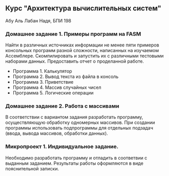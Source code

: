 ## Курс "Архитектура вычислительных систем"
Абу Аль Лабан Надя, БПИ 198

### Домашнее задание 1. Примеры программ на FASM
Найти в различных источниках информации не менее пяти примеров консольных программ разной сложности, написанных на изучаемом Ассемблере.
Скомпилировать и запустить их с различными тестовыми наборами данных.
Предоставить отчет о проделанной работе.
- Программа 1. Калькулятор
- Программа 2. Вывод текста из файла в консоль
- Программа 3. Приветствие
- Программа 4. Массив случайных чисел
- Программа 5. Логические операции

### Домашнее задание 2. Работа с массивами
В соответствии с вариантом задания разработать программу, осуществляющую обработку одномерных массивов. При создании программы использовать подпрограммы для отдельных подзадач (ввода, вывода массивов, обработки данных).

### Микропроект 1. Индивидуальное задание.
Необходимо разработать программу и отладить в соответвии с выданным заданием. Результаты работы оформляются в виде пояснительной записки.
